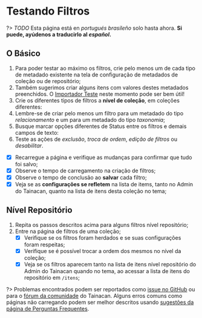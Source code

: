 # Testando Filtros

?> _TODO_ Esta página está en _portugués brasileño_ solo hasta ahora. **Si puede, ayúdenos a traducirlo al _español_.**

## O Básico

1. Para poder testar ao máximo os filtros, crie pelo menos um de cada tipo de metadado existente na tela de configuração de metadados de coleção ou de repositório;
2. Também sugerimos criar alguns itens com valores destes metadados preenchidos. O [Importador Teste](/es-mx/importers#importador-teste) neste momento pode ser bem útil!
3. Crie os diferentes tipos de filtros a **nível de coleção**, em coleções diferentes:
4. Lembre-se de criar pelo menos um filtro para um metadado do tipo _relacionamento_ e um para um metadado do tipo _taxonomia_;
5. Busque marcar opções diferentes de Status entre os filtros e demais campos de texto:
6. Teste as ações de _exclusão_, _troca de ordem_, _edição de filtros_ ou _desabilitar_.

- [x] Recarregue a página e verifique as mudanças para confirmar que tudo foi salvo;
- [x] Observe o tempo de carregamento na criação de filtros;
- [x] Observe o tempo de conclusão ao **salvar** cada filtro;
- [x] Veja se as **configurações se refletem** na lista de items, tanto no Admin do Tainacan, quanto na lista de itens desta coleção no tema;

## Nível Repositório

1. Repita os passos descritos acima para alguns filtros nível repositório;
2. Entre na página de filtros de uma coleção;
   - [x] Verifique se os filtros foram herdados e se suas configurações foram respeitas;
   - [x] Verifique se é possível trocar a ordem dos mesmos no nível da coleção;
   - [x] Veja se os filtros aparecem tanto na lista de itens nível repositório do Admin do Tainacan quando no tema, ao acessar a lista de itens do repositório em `/itens`;

?> Problemas encontrados podem ser reportados como [issue no GitHub](https://github.com/tainacan/tainacan/issues ":ignore") ou para o [fórum da comunidade](https://tainacan.discourse.group ":ignore") do Tainacan. Alguns erros comuns como páginas não carregando podem ser melhor descritos usando [sugestões da página de Perguntas Frequentes](/es-mx/faq#acho-que-encontrei-um-erro-como-devo-proceder).
